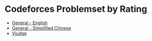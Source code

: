# Codeforces Problemset by Rating

* [General - English](./result.md)
* [General - Simplified Chinese](./result_zh_CN.md)
* [Vjudge](./vjudge.md)
